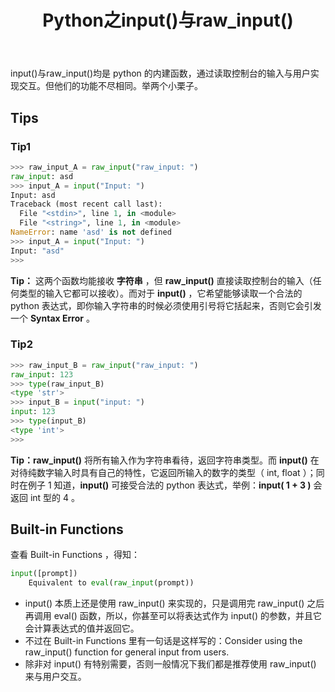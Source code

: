 ﻿---
layout: post
title: Python之input()与raw_input()
category: Python
tags: [Python]
---

input()与raw_input()均是 python 的内建函数，通过读取控制台的输入与用户实现交互。但他们的功能不尽相同。举两个小栗子。

## Tips

### Tip1

```python
>>> raw_input_A = raw_input("raw_input: ")
raw_input: asd
>>> input_A = input("Input: ")
Input: asd
Traceback (most recent call last):
  File "<stdin>", line 1, in <module>
  File "<string>", line 1, in <module>
NameError: name 'asd' is not defined
>>> input_A = input("Input: ")
Input: "asd"
>>> 
```

**Tip：** 这两个函数均能接收 **字符串** ，但 **raw_input()** 直接读取控制台的输入（任何类型的输入它都可以接收）。而对于 **input()** ，它希望能够读取一个合法的 python 表达式，即你输入字符串的时候必须使用引号将它括起来，否则它会引发一个 **Syntax Error** 。

### Tip2
```python
>>> raw_input_B = raw_input("raw_input: ")
raw_input: 123
>>> type(raw_input_B)
<type 'str'>
>>> input_B = input("input: ")
input: 123
>>> type(input_B)
<type 'int'>
>>> 
```

**Tip：raw_input()** 将所有输入作为字符串看待，返回字符串类型。而 **input()** 在对待纯数字输入时具有自己的特性，它返回所输入的数字的类型（ int, float ）；同时在例子 1 知道，**input()** 可接受合法的 python 表达式，举例：**input( 1 + 3 )** 会返回 int 型的 4 。

## Built-in Functions

查看 Built-in Functions ，得知：

```python
input([prompt])
    Equivalent to eval(raw_input(prompt)) 
```
	
* input() 本质上还是使用 raw_input() 来实现的，只是调用完 raw_input() 之后再调用 eval() 函数，所以，你甚至可以将表达式作为 input() 的参数，并且它会计算表达式的值并返回它。  
* 不过在 Built-in Functions 里有一句话是这样写的：Consider using the raw_input() function for general input from users.  
* 除非对 input() 有特别需要，否则一般情况下我们都是推荐使用 raw_input() 来与用户交互。  


